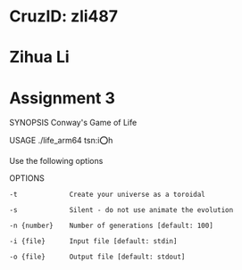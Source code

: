 # CruzID: zli487

# Zihua Li

# Assignment 3

SYNOPSIS
    Conway's Game of Life

USAGE
    ./life_arm64 tsn:i:o:h

Use the following options

OPTIONS

    -t             Create your universe as a toroidal
    
    -s             Silent - do not use animate the evolution
    
    -n {number}    Number of generations [default: 100]
    
    -i {file}      Input file [default: stdin]
    
    -o {file}      Output file [default: stdout]
